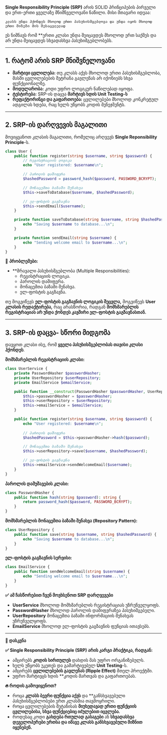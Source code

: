 
**Single Responsibility Principle (SRP)** არის SOLID პრინციპების პირველი და ერთ-ერთი ყველაზე მნიშნველოვანი ნაწილი. მისი მთავარი იდეაა:

	კლასს უნდა ჰქონდეს მხოლოდ ერთი პასუხისმგებლოვა და უნდა იყოს მხოლოდ ერთი მიზეზი მის შესაცვლელად

ეს ნიშნავს რომ **ერთი კლასი უნდა შეიცავდეს მხოლოდ ერთ საქმეს და არ უნდა შეიცავდეს სხვადასხვა პასუხიმგებლობებს.

---

## 1. რატომ არის SRP მნიშვნელოვანი

- **მარტივი ცვლილება:** თუ კლასს აქვს მხოლოდ ერთი პასუხისმგებლობა, მასში ცვლილებების შეტრანა გავლენას არ იქონიებს სხვა ფუნქციონალზე.
- **მოდულარობა:** კოდი უფრო ლოგიკურ ნაწილებად იყოფა.
- **ტესტირება:** SRP-ის დაცვა **მარტივს ხდის Unit Testing-ს**
- **რეფაქტორინგი და გაფართოება:** ცვლილებები მხოლოდ კონკრეტულ ადგილას ხდება, რაც ხელს უწყობს კოდის მენეჯმენტს.
---
## 2. SRP-ის დარღვევის მაგალითი

მოვიყვანოთ კლასის მაგალითი, რომელიც არღვევს **Single Reponsibility Principle**-ს.

```php
class User {
    public function register(string $username, string $password) {
        // რეგისტრაციის ლოგიკა
        echo "User registered: $username\n";

        // პაროლის დაშიფვრა
        $hashedPassword = password_hash($password, PASSWORD_BCRYPT);

        // მონაცემთა ბაზაში შენახვა
        $this->saveToDatabase($username, $hashedPassword);

        // ელ-ფოსტის გაგზავნა
        $this->sendEmail($username);
    }

    private function saveToDatabase(string $username, string $hashedPassword) {
        echo "Saving $username to database...\n";
    }

    private function sendEmail(string $username) {
        echo "Sending welcome email to $username...\n";
    }
}
```

🚨 **პრობლემები:**
- **მრავალი პასუხისმგებლობა (Multiple Responsibilities):
	- რეგისტრაციის ლოგიკა.
	- პაროლის დაშიფვრა.
	- მონაცემთა ბაზაში შენახვა.
	- ელ-ფოსტის გაგზავნა.

თუ მოგვიწევს **ელ-ფოსტის გაგზავნის ლოგიკის შეცვლა,** მოგვიწევს **User კლასის რედაქტირება,** რაც არასწორია, რადგან **მომხმარებლის რეგისტრაციას არ უნდა ქონდეს კავშირი ელ-ფოსტის გაგზავნასთან.**

---

## 3. SRP-ის დაცვა- სწორი მიდგომა
დავყოთ კლასი ისე, რომ **ყველა პასუხისმგებლობას თავისი კლასი ჰქონდეს**.

**მომხმარებლის რეგისტრაციის კლასი:**
```php
class UserService {
    private PasswordHasher $passwordHasher;
    private UserRepository $userRepository;
    private EmailService $emailService;

    public function __construct(PasswordHasher $passwordHasher, UserRepository $userRepository, EmailService $emailService) {
        $this->passwordHasher = $passwordHasher;
        $this->userRepository = $userRepository;
        $this->emailService = $emailService;
    }

    public function register(string $username, string $password) {
        echo "User registered: $username\n";
        
        // პაროლის დაშიფვრა
        $hashedPassword = $this->passwordHasher->hash($password);

        // მონაცემთა ბაზაში შენახვა
        $this->userRepository->save($username, $hashedPassword);

        // ელ-ფოსტის გაგზავნა
        $this->emailService->sendWelcomeEmail($username);
    }
}
```

**პაროლის დამუშავების კლასი:**
```php
class PasswordHasher {
    public function hash(string $password): string {
        return password_hash($password, PASSWORD_BCRYPT);
    }
}
```

**მომხმარებლის მონაცემთა ბაზაში შენახვა (Repository Pattern):**
```php
class UserRepository {
    public function save(string $username, string $hashedPassword) {
        echo "Saving $username to database...\n";
    }
}
```

**ელ-ფოსტის გაგზავნის სერვისი:**
```php
class EmailService {
    public function sendWelcomeEmail(string $username) {
        echo "Sending welcome email to $username...\n";
    }
}
```

**✅ ამ ჩასწორებით ჩვენ მოვხსენოთ SRP დარღვევები**

- **UserService** მხოლოდ მომხმარებლის რეგისტრაციას უზრუნველყოფს.
- **PasswordHasher** მხოლოდ პაროლის დაშიფვრაზეა პასუხიმგებელი.
- **UserRepository** მონაცემთა ბაზაში ინფორმაციის შენახვას უზრუნველყოფს.
- **EmailService** მხოლოდ ელ-ფოსტის გაგზავნის ფუნციას ითავსებს.

---

**🚀 დასკვნა**

**✅ Single Responsibility Principle (SRP) არის კარგი პრაქტიკა, რადგან:**
- ამცირებს **კოდის სირთულეს** დახდის მას უფრო ორგანიზებულს.
- ხელს უწყობს უკეთეს და გამარტივებულ **Unit Testing**-ს.
- ამცირებს **ცვლილებების გავლენას (Ripple Effect)** მთელ პროექტში.
- უფრო მარტივცს ხდის **კოდის მართვას და გაფართოებას.

**🔥 როდის გამოვიყენოთ?**
- როცა **კლასს ბევრი ფუნქცია აქვს** და **განსხვავებული პასუხისმგებლობები ერთ კლასშია თავმოყრილი.
- როცა ცვლილებების შეტანისას **მიუხედავად ერთი ფუნქციის ცვლილებისა, სხვა ფუნქციებიც იძულებით იცვლება.**
- როდესაც კოდი **გახდება რთულად გასაგები** ან **სხვადასხვა დეველოპერები ერთსა და იმავე კლასს განსხვავებული მიზნით იყენებენ.** 